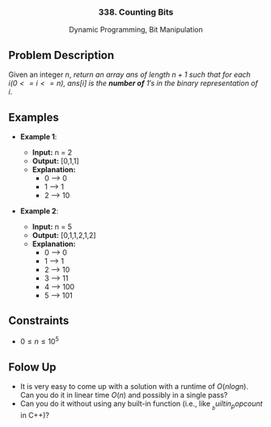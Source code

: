 <p align="center">

  <h3 align="center">338. Counting Bits</h3>

  <p align="center">
    Dynamic Programming, Bit Manipulation
    <br>
  </p>
</p>

## Problem Description

Given an integer $n$, _return an array $ans$ of length $n + 1$ such that for each $i (0 <= i <= n)$, $ans[i]$ is the **number of** $1's$ in the binary representation of $i$_.

## Examples

- **Example 1**:

  - **Input:** n = 2
  - **Output:** [0,1,1]
  - **Explanation:**
    - 0 --> 0
    - 1 --> 1
    - 2 --> 10

- **Example 2**:

  - **Input:** n = 5
  - **Output:** [0,1,1,2,1,2]
  - **Explanation:**
    - 0 --> 0
    - 1 --> 1
    - 2 --> 10
    - 3 --> 11
    - 4 --> 100
    - 5 --> 101

## Constraints

- $0 \leq n \leq 10^5$

## Folow Up

- It is very easy to come up with a solution with a runtime of $O(n log n)$. Can you do it in linear time $O(n)$ and possibly in a single pass?
- Can you do it without using any built-in function (i.e., like $__builtin_popcount$ in C++)?
